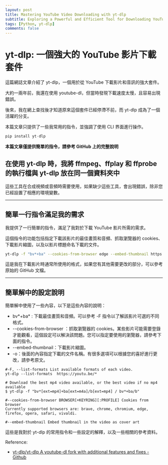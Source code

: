 ```yaml
---
layout: post
title: Mastering YouTube Video Downloading with yt-dlp
subtitle: Exploring a Powerful and Efficient Tool for Downloading YouTube Videos
tags: [Python, yt-dlp]
comments: false
---
```


# yt-dlp: 一個強大的 YouTube 影片下載套件

這篇網誌文章介紹了 yt-dlp，一個用於從 YouTube 下載影片和音訊的強大套件。

大約一兩年前，我還在使用 youtube-dl，但當時發現下載速度太慢，且容易出現錯誤。

後來，我在網上查找後才知道原來這個套件已經停滯不前，而 yt-dlp 成為了一個活躍的分支。

本篇文章只提供了一些我常用的指令，並強調了使用 CLI 界面進行操作。

```python
pip install yt-dlp
```

**本篇文章僅提供簡單的指令，請參考 GitHub 上的完整說明**

## 在使用 yt-dlp 時，我將 ffmpeg、ffplay 和 ffprobe 的執行檔與 yt-dlp 放在同一個資料夾中

這些工具在合成視頻或音頻時需要使用，如果缺少這些工具，會出現錯誤，除非您已經設置了相應的環境變數。

---

## 簡單一行指令滿足我的需求

我提供了一行簡單的指令，滿足了我對於下載 YouTube 影片所需的需求。

這個指令的功能包括指定下載該影片的最佳畫質和音頻、抓取瀏覽器的 cookies、下載影片縮圖，以及以影片標題命名下載的文件。

```bash
yt-dlp -f "bv*+ba" --cookies-from-browser edge --embed-thumbnail https://youtu.be/* -o "%(title)s"
```

這是我在下載影片時通常所使用的格式，如果您有其他需要更改的部分，可以參考原始的 GitHub 文檔。

---

## 簡單解中的設定說明

簡單解中使用了一些內容，以下是這些內容的說明：

- bv*+ba* : 下載最佳畫質和音頻。可以參考 -F 指令以了解該影片可選的不同格式。
- --cookies-from-browser ：抓取瀏覽器的 cookies。某些影片可能需要登錄才能觀看，這個設定可以解決該問題。您可以指定要使用的瀏覽器，請參考下面的指令。
- --embed-thumbnail：下載影片縮圖。
- -o：後面的內容指定下載的文件名稱。有很多選項可以根據您的喜好進行更改，請參考原文。

```less
#-F, --list-formats List available formats of each video.
yt-dlp --list-formats  https://youtu.be/*

# Download the best mp4 video available, or the best video if no mp4 available
$ yt-dlp -f "bv*[ext=mp4]+ba[ext=m4a]/b[ext=mp4] / bv*+ba/b"

#--cookies-from-browser BROWSER[+KEYRING][:PROFILE] Cookies from browser
Currently supported browsers are: brave, chrome, chromium, edge, firefox, opera, safari, vivaldi.

#--embed-thumbnail Embed thumbnail in the video as cover art
```

這些是我對於 yt-dlp 的常用指令和一些設定的解釋，以及一些相關的參考資料。

Reference:

- [yt-dlp/yt-dlp A youtube-dl fork with additional features and fixes - Github](https://github.com/yt-dlp/yt-dlp)